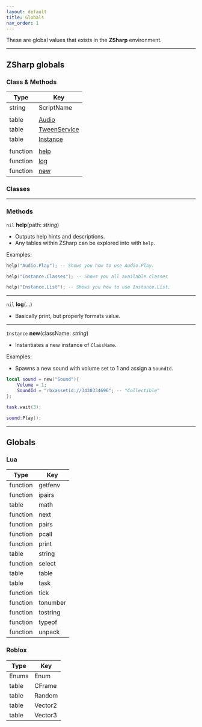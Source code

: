 ```yaml
---
layout: default
title: Globals
nav_order: 1
---
```


These are global values that exists in the **ZSharp** environment. 

---

## ZSharp globals

### Class & Methods

| Type | Key |
| --- | --- |
| string | ScriptName |
| | |
| table | [Audio](Class/Audio.md) |
| table | [TweenService](Class/TweenService.md)
| table | [Instance](Instance.md) |
| | |
| function | [help](#help) |
| function | [log](#log) |
| function | [new](#new) |

### Classes

---

### Methods

<a name="help"></a>
`nil` **help**(path: *string*)
- Outputs help hints and descriptions.
- Any tables within ZSharp can be explored into with `help`.

Examples:

```lua
help("Audio.Play"); -- Shows you how to use Audio.Play.

help("Instance.Classes"); -- Shows you all available classes

help("Instance.List"); -- Shows you how to use Instance.List.
```

---

<a name="log"></a>
`nil` **log**(...)
- Basically print, but properly formats value.

---

<a name="new"></a>
`Instance` **new**(className: *string*)
- Instantiates a new instance of `ClassName`.

Examples:
- Spawns a new sound with volume set to 1 and assign a `SoundId`.

```lua
local sound = new("Sound"){
	Volume = 1;
	SoundId = "rbxassetid://3430334696"; -- "Collectible"
};

task.wait(3);

sound:Play();
```

---

## Globals

### Lua

| Type | Key |
| --- | --- |
| function | getfenv |
| function | ipairs |
| table | math |
| function | next |
| function | pairs |
| function | pcall |
| function | print |
| table | string |
| function | select |
| table | table |
| table | task |
| function | tick |
| function | tonumber |
| function | tostring |
| function | typeof |
| function | unpack |

### Roblox

| Type | Key |
| --- | --- |
| Enums | Enum |
| table | CFrame |
| table | Random |
| table | Vector2 |
| table | Vector3 |
